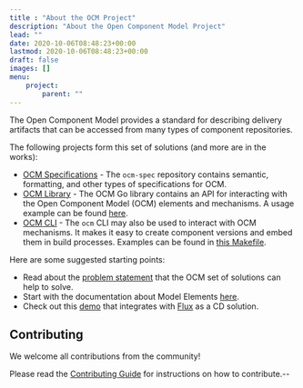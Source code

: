 ```yaml
---
title : "About the OCM Project"
description: "About the Open Component Model Project"
lead: ""
date: 2020-10-06T08:48:23+00:00
lastmod: 2020-10-06T08:48:23+00:00
draft: false
images: []
menu:
    project:
        parent: ""
---
```


The Open Component Model provides a standard for describing delivery artifacts that can be accessed from many types of component repositories.

The following projects form this set of solutions (and more are in the works):
- [OCM Specifications](https://github.com/open-component-model/ocm-spec/blob/main/README.md) - The `ocm-spec` repository contains semantic, formatting, and other types of specifications for OCM.
- [OCM Library](https://github.com/open-component-model/ocm#ocm-library) - The OCM Go library contains an API for interacting with the Open Component Model (OCM) elements and mechanisms. A usage example can be found [here](https://github.com/open-component-model/ocm/tree/main/examples/lib).
- [OCM CLI](https://github.com/open-component-model/ocm#ocm-cli) - The `ocm` CLI may also be used to interact with OCM mechanisms. It makes it easy to create component versions and embed them in build processes. Examples can be found in [this Makefile](https://github.com/open-component-model/ocm/blob/main/examples/make/Makefile).

Here are some suggested starting points:
- Read about the [problem statement](https://ocm.software/docs/overview/context) that the OCM set of solutions can help to solve.
- Start with the documentation about Model Elements [here](https://github.com/open-component-model/ocm-spec/blob/main/doc/01-model/README.md).
- Check out this [demo](https://github.com/open-component-model/demo) that integrates with [Flux](https://github.com/fluxcd/flux2) as a CD solution.

## Contributing

We welcome all contributions from the community!

Please read the [Contributing Guide](https://github.com/open-component-model/community/tree/main/CONTRIBUTING.md) for instructions on how to contribute.--
